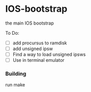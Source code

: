# IOS-bootstrap
 the main IOS bootstrap

To Do:
- [ ] add procursus to ramdisk
- [ ] add unsigned ipsw
- [ ] Find a way to load unsigned ipsws
- [ ] Use in terminal emulator

### Building
run make
